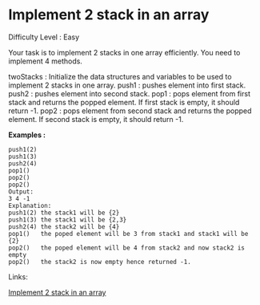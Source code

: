 # Implement 2 stack in an array

Difficulty Level : Easy

Your task is to implement  2 stacks in one array efficiently. You need to implement 4 methods.

twoStacks : Initialize the data structures and variables to be used to implement  2 stacks in one array.
push1 : pushes element into first stack.
push2 : pushes element into second stack.
pop1 : pops element from first stack and returns the popped element. If first stack is empty, it should return -1.
pop2 : pops element from second stack and returns the popped element. If second stack is empty, it should return -1.

**Examples :**

```
push1(2)
push1(3)
push2(4)
pop1()
pop2()
pop2()
Output:
3 4 -1
Explanation:
push1(2) the stack1 will be {2}
push1(3) the stack1 will be {2,3}
push2(4) the stack2 will be {4}
pop1()   the poped element will be 3 from stack1 and stack1 will be {2}
pop2()   the poped element will be 4 from stack2 and now stack2 is empty
pop2()   the stack2 is now empty hence returned -1.
```

Links:

[Implement 2 stack in an array](https://www.geeksforgeeks.org/problems/implement-two-stacks-in-an-array/1)